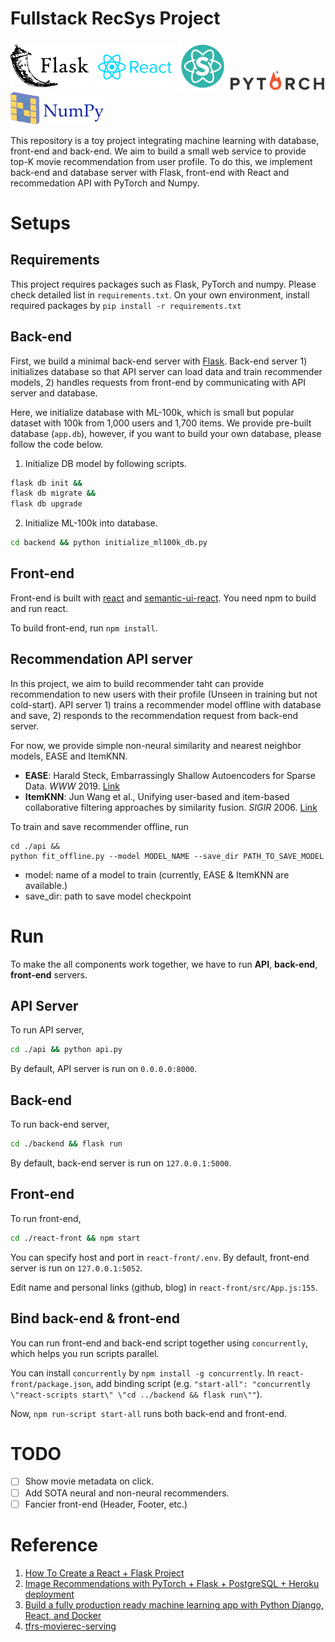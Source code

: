 # Fullstack RecSys Project
<a><img src="img/flask.png" width="130"></a>
<a><img src="img/react.png" width="130">
<a><img src="img/semantic_ui.png" width="80"></a>
<a><img src="img/pytorch.svg" width="150"></a>
<a><img src="img/numpy.svg" width="150"></a>

This repository is a toy project integrating machine learning with database, front-end and back-end. 
We aim to build a small web service to provide top-K movie recommendation from user profile. 
To do this, we implement back-end and database server with Flask, front-end with React and recommedation API with PyTorch and Numpy.

# Setups
## **Requirements**
This project requires packages such as Flask, PyTorch and numpy. Please check detailed list in `requirements.txt`. 
On your own environment, install required packages by `pip install -r requirements.txt`


## Back-end
First, we build a minimal back-end server with [Flask](https://flask.palletsprojects.com/en/1.1.x/). 
Back-end server 1) initializes database so that API server can load data and train recommender models, 2) handles requests from front-end by communicating with API server and database.

Here, we initialize database with ML-100k, which is small but popular dataset with 100k from 1,000 users and 1,700 items. 
We provide pre-built database (`app.db`), however, if you want to build your own database, please follow the code below.

1. Initialize DB model by following scripts.

```bash
flask db init && 
flask db migrate &&
flask db upgrade
```
2. Initialize ML-100k into database.
```bash
cd backend && python initialize_ml100k_db.py
```

## Front-end
Front-end is built with [react](https://reactjs.org/) and [semantic-ui-react](https://react.semantic-ui.com/). 
You need npm to build and run react. 

To build front-end, run `npm install`.

## Recommendation API server
In this project, we aim to build recommender taht can provide recommendation to new users with their profile (Unseen in training but not cold-start). 
API server 1) trains a recommender model offline with database and save, 2) responds to the recommendation request from back-end server.

For now, we provide simple non-neural similarity and nearest neighbor models, EASE and ItemKNN.
* **EASE**: Harald Steck, Embarrassingly Shallow Autoencoders for Sparse Data. *WWW* 2019. [Link](https://arxiv.org/pdf/1905.03375)
* **ItemKNN**: Jun Wang et al., Unifying user-based and item-based collaborative filtering approaches by similarity fusion. *SIGIR* 2006. [Link](http://web4.cs.ucl.ac.uk/staff/jun.wang/papers/2006-sigir06-unifycf.pdf)

To train and save recommender offline, run
```
cd ./api && 
python fit_offline.py --model MODEL_NAME --save_dir PATH_TO_SAVE_MODEL
```
* model: name of a model to train (currently, EASE & ItemKNN are available.)
* save_dir: path to save model checkpoint

# Run
To make the all components work together, we have to run **API**, **back-end**, **front-end** servers. 

## API Server
To run API server, 
```bash
cd ./api && python api.py
```
By default, API server is run on `0.0.0.0:8000`.

## Back-end
To run back-end server,
```bash
cd ./backend && flask run
```
By default, back-end server is run on `127.0.0.1:5000`.

## Front-end
To run front-end,
```bash
cd ./react-front && npm start
```
You can specify host and port in `react-front/.env`. By default, front-end server is run on `127.0.0.1:5052`.

Edit name and personal links (github, blog) in `react-front/src/App.js:155`.

## Bind back-end & front-end
You can run front-end and back-end script together using `concurrently`, which helps you run scripts parallel.

You can install `concurrently` by `npm install -g concurrently`. 
In `react-front/package.json`, add binding script (e.g. `"start-all": "concurrently \"react-scripts start\" \"cd ../backend && flask run\""`).

Now, `npm run-script start-all` runs both back-end and front-end.

# TODO
- [ ] Show movie metadata on click.
- [ ] Add SOTA neural and non-neural recommenders.
- [ ] Fancier front-end (Header, Footer, etc.)

# Reference
1. [How To Create a React + Flask Project](https://blog.miguelgrinberg.com/post/how-to-create-a-react--flask-project)
2. [Image Recommendations with PyTorch + Flask + PostgreSQL + Heroku deployment](https://towardsdatascience.com/image-recommendations-with-pytorch-flask-postgresql-heroku-deployment-206682d06c6b)
3. [Build a fully production ready machine learning app with Python Django, React, and Docker](https://towardsdatascience.com/build-a-fully-production-ready-machine-learning-app-with-python-django-react-and-docker-c4d938c251e5)
4. [tfrs-movierec-serving](https://github.com/hojinYang/tfrs-movierec-serving)
